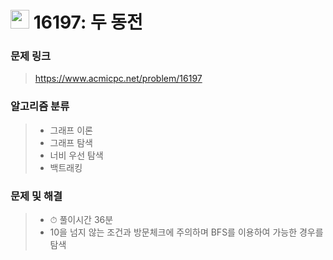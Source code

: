 # <img src="https://d2gd6pc034wcta.cloudfront.net/tier/12.svg" width="30">  16197: 두 동전

### 문제 링크

> https://www.acmicpc.net/problem/16197



### 알고리즘 분류

>- 그래프 이론
>- 그래프 탐색
>- 너비 우선 탐색
>- 백트래킹



### 문제 및 해결

>- ⏱ 풀이시간 36분
>- 10을 넘지 않는 조건과 방문체크에 주의하며 BFS를 이용하여 가능한 경우를 탐색

